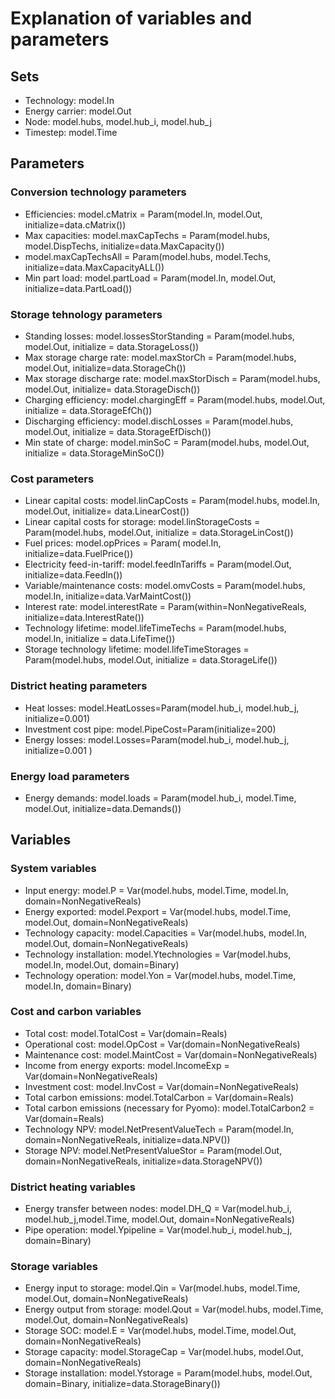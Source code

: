 # Explanation of variables and parameters

## Sets

* Technology: model.In
* Energy carrier: model.Out
* Node: model.hubs, model.hub_i, model.hub_j
* Timestep: model.Time

## Parameters

### Conversion technology parameters
* Efficiencies: model.cMatrix = Param(model.In, model.Out, initialize=data.cMatrix())                                       
* Max capacities: model.maxCapTechs = Param(model.hubs, model.DispTechs, initialize=data.MaxCapacity())
* model.maxCapTechsAll = Param(model.hubs, model.Techs, initialize=data.MaxCapacityALL())
* Min part load: model.partLoad = Param(model.In, model.Out, initialize=data.PartLoad()) 

### Storage tehnology parameters
* Standing losses: model.lossesStorStanding = Param(model.hubs, model.Out, initialize = data.StorageLoss())
* Max storage charge rate: model.maxStorCh = Param(model.hubs, model.Out, initialize=data.StorageCh())
* Max storage discharge rate: model.maxStorDisch = Param(model.hubs, model.Out, initialize= data.StorageDisch())
* Charging efficiency: model.chargingEff = Param(model.hubs, model.Out, initialize = data.StorageEfCh())
* Discharging efficiency: model.dischLosses = Param(model.hubs, model.Out, initialize = data.StorageEfDisch())
* Min state of charge: model.minSoC = Param(model.hubs, model.Out, initialize = data.StorageMinSoC())

### Cost parameters
* Linear capital costs: model.linCapCosts = Param(model.hubs, model.In, model.Out, initialize= data.LinearCost())        
* Linear capital costs for storage: model.linStorageCosts = Param(model.hubs, model.Out, initialize = data.StorageLinCost())
* Fuel prices: model.opPrices = Param( model.In, initialize=data.FuelPrice())  
* Electricity feed-in-tariff: model.feedInTariffs = Param(model.Out, initialize=data.FeedIn())              
* Variable/maintenance costs: model.omvCosts = Param(model.hubs, model.In, initialize=data.VarMaintCost())               
* Interest rate: model.interestRate = Param(within=NonNegativeReals, initialize=data.InterestRate())
* Technology lifetime: model.lifeTimeTechs = Param(model.hubs, model.In, initialize = data.LifeTime())
* Storage technology lifetime: model.lifeTimeStorages = Param(model.hubs, model.Out, initialize = data.StorageLife())

### District heating parameters
* Heat losses: model.HeatLosses=Param(model.hub_i, model.hub_j, initialize=0.001)
* Investment cost pipe: model.PipeCost=Param(initialize=200)
* Energy losses: model.Losses=Param(model.hub_i, model.hub_j, initialize=0.001 )

### Energy load parameters
* Energy demands: model.loads = Param(model.hub_i, model.Time, model.Out, initialize=data.Demands())

## Variables

### System variables
* Input energy: model.P = Var(model.hubs, model.Time, model.In, domain=NonNegativeReals)
* Energy exported: model.Pexport = Var(model.hubs, model.Time, model.Out, domain=NonNegativeReals)
* Technology capacity: model.Capacities = Var(model.hubs, model.In, model.Out, domain=NonNegativeReals)
* Technology installation: model.Ytechnologies = Var(model.hubs, model.In, model.Out, domain=Binary)
* Technology operation: model.Yon = Var(model.hubs, model.Time, model.In, domain=Binary)

### Cost and carbon variables
* Total cost: model.TotalCost = Var(domain=Reals)
* Operational cost: model.OpCost = Var(domain=NonNegativeReals)
* Maintenance cost: model.MaintCost = Var(domain=NonNegativeReals)
* Income from energy exports: model.IncomeExp = Var(domain=NonNegativeReals)
* Investment cost: model.InvCost = Var(domain=NonNegativeReals)
* Total carbon emissions: model.TotalCarbon = Var(domain=Reals)
* Total carbon emissions (necessary for Pyomo): model.TotalCarbon2 = Var(domain=Reals)
* Technology NPV: model.NetPresentValueTech = Param(model.In, domain=NonNegativeReals, initialize=data.NPV())
* Storage NPV: model.NetPresentValueStor = Param(model.Out, domain=NonNegativeReals, initialize=data.StorageNPV())

### District heating variables
* Energy transfer between nodes: model.DH_Q = Var(model.hub_i, model.hub_j,model.Time, model.Out, domain=NonNegativeReals)
* Pipe operation: model.Ypipeline = Var(model.hub_i, model.hub_j, domain=Binary)

### Storage variables
* Energy input to storage: model.Qin = Var(model.hubs, model.Time, model.Out, domain=NonNegativeReals)
* Energy output from storage: model.Qout = Var(model.hubs, model.Time, model.Out, domain=NonNegativeReals)
* Storage SOC: model.E = Var(model.hubs, model.Time, model.Out, domain=NonNegativeReals)
* Storage capacity: model.StorageCap = Var(model.hubs, model.Out, domain=NonNegativeReals)
* Storage installation: model.Ystorage = Param(model.hubs, model.Out, domain=Binary, initialize=data.StorageBinary())
